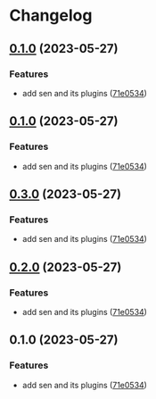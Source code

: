 # Changelog

## [0.1.0](https://github.com/bongnv/sen/compare/v0.1.0...v0.1.0) (2023-05-27)


### Features

* add sen and its plugins ([71e0534](https://github.com/bongnv/sen/commit/71e053405e97941a2e3b77881ccf79101e3e0a8d))

## [0.1.0](https://github.com/bongnv/sen/compare/v0.3.0...v0.1.0) (2023-05-27)


### Features

* add sen and its plugins ([71e0534](https://github.com/bongnv/sen/commit/71e053405e97941a2e3b77881ccf79101e3e0a8d))

## [0.3.0](https://github.com/bongnv/sen/compare/v0.2.0...v0.3.0) (2023-05-27)


### Features

* add sen and its plugins ([71e0534](https://github.com/bongnv/sen/commit/71e053405e97941a2e3b77881ccf79101e3e0a8d))

## [0.2.0](https://github.com/bongnv/sen/compare/v0.1.0...v0.2.0) (2023-05-27)


### Features

* add sen and its plugins ([71e0534](https://github.com/bongnv/sen/commit/71e053405e97941a2e3b77881ccf79101e3e0a8d))

## 0.1.0 (2023-05-27)


### Features

* add sen and its plugins ([71e0534](https://github.com/bongnv/sen/commit/71e053405e97941a2e3b77881ccf79101e3e0a8d))

